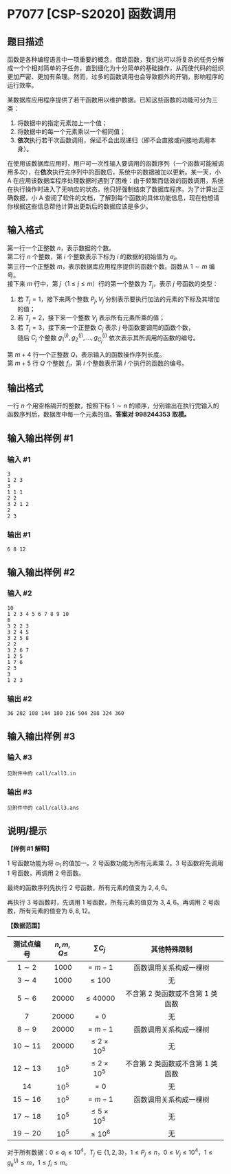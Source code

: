# P7077 [CSP-S2020] 函数调用

## 题目描述

函数是各种编程语言中一项重要的概念，借助函数，我们总可以将复杂的任务分解成一个个相对简单的子任务，直到细化为十分简单的基础操作，从而使代码的组织更加严密、更加有条理。然而，过多的函数调用也会导致额外的开销，影响程序的运行效率。

某数据库应用程序提供了若干函数用以维护数据。已知这些函数的功能可分为三类：

1. 将数据中的指定元素加上一个值；
2. 将数据中的每一个元素乘以一个相同值；
3. **依次**执行若干次函数调用，保证不会出现递归（即不会直接或间接地调用本身）。

在使用该数据库应用时，用户可一次性输入要调用的函数序列（一个函数可能被调用多次），在**依次**执行完序列中的函数后，系统中的数据被加以更新。某一天，小 A 在应用该数据库程序处理数据时遇到了困难：由于频繁而低效的函数调用，系统在执行操作时进入了无响应的状态，他只好强制结束了数据库程序。为了计算出正确数据，小 A 查阅了软件的文档，了解到每个函数的具体功能信息，现在他想请你根据这些信息帮他计算出更新后的数据应该是多少。

## 输入格式

第一行一个正整数 $n$，表示数据的个数。  
第二行 $n$ 个整数，第 $i$ 个整数表示下标为 $i$ 的数据的初始值为 $a_i$。  
第三行一个正整数 $m$，表示数据库应用程序提供的函数个数。函数从 $1 \sim m$ 编号。  
接下来 $m$ 行中，第 $j$（$1 \le j \le m$）行的第一个整数为 $T_j$，表示 $j$ 号函数的类型：

1. 若 $T_j = 1$，接下来两个整数 $P_j, V_j$ 分别表示要执行加法的元素的下标及其增加的值；
2. 若 $T_j = 2$，接下来一个整数 $V_j$ 表示所有元素所乘的值；
3. 若 $T_j = 3$，接下来一个正整数 $C_j$ 表示 $j$ 号函数要调用的函数个数，  
  随后 $C_j$ 个整数 $g^{(j)}_1, g^{(j)}_2, \ldots , g^{(j)}_{C_j}$ 依次表示其所调用的函数的编号。

第 $m + 4$ 行一个正整数 $Q$，表示输入的函数操作序列长度。  
第 $m + 5$ 行 $Q$ 个整数 $f_i$，第 $i$ 个整数表示第 $i$ 个执行的函数的编号。

## 输出格式

一行 $n$ 个用空格隔开的整数，按照下标 $1 \sim n$ 的顺序，分别输出在执行完输入的函数序列后，数据库中每一个元素的值。**答案对** $\boldsymbol{998244353}$ **取模。**

## 输入输出样例 #1

### 输入 #1

```
3
1 2 3
3
1 1 1
2 2
3 2 1 2
2
2 3
```

### 输出 #1

```
6 8 12
```

## 输入输出样例 #2

### 输入 #2

```
10
1 2 3 4 5 6 7 8 9 10
8
3 2 2 3
3 2 4 5
3 2 5 8
2 2
3 2 6 7
1 2 5
1 7 6
2 3
3
1 2 3
```

### 输出 #2

```
36 282 108 144 180 216 504 288 324 360
```

## 输入输出样例 #3

### 输入 #3

```
见附件中的 call/call3.in
```

### 输出 #3

```
见附件中的 call/call3.ans
```

## 说明/提示

**【样例 #1 解释】**

$1$ 号函数功能为将 $a_1$ 的值加一。$2$ 号函数功能为所有元素乘 $2$。$3$ 号函数将先调用 $1$ 号函数，再调用 $2$ 号函数。

最终的函数序列先执行 $2$ 号函数，所有元素的值变为 $2, 4, 6$。

再执行 $3$ 号函数时，先调用 $1$ 号函数，所有元素的值变为 $3, 4, 6$。再调用 $2$ 号函数，所有元素的值变为 $6, 8, 12$。

**【数据范围】**

| 测试点编号 | $n, m, Q \le$ | $\sum C_j$ | 其他特殊限制 |
| :----------: | :----------: | :----------: | :----------: |
| $1 \sim 2$ | $1000$ | $= m - 1$ | 函数调用关系构成一棵树 |
| $3 \sim 4$ | $1000$ | $\le 100$ | 无 |
| $5 \sim 6$ | $20000$ | $\le 40000$ | 不含第 $2$ 类函数或不含第 $1$ 类函数 |
| $7$ | $20000$ | $= 0$ | 无 |
| $8 \sim 9$ | $20000$ | $= m - 1$ | 函数调用关系构成一棵树 |
| $10 \sim 11$ | $20000$ | $\le 2 \times 10^5$ | 无 |
| $12 \sim 13$ | $10^5$ | $\le 2 \times 10^5$ | 不含第 $2$ 类函数或不含第 $1$ 类函数 |
| $14$ | $10^5$ | $= 0$ | 无 |
| $15 \sim 16$ | $10^5$ | $= m - 1$ | 函数调用关系构成一棵树 |
| $17 \sim 18$ | $10^5$ | $\le 5 \times 10^5$ | 无 |
| $19 \sim 20$ | $10^5$ | $\le 10^6$ | 无 |

对于所有数据：$0 \le a_i \le 10^4$，$T_j \in \{1,2,3\}$，$1 \le P_j \le n$，$0 \le V_j \le 10^4$，$1 \le g^{(j)}_k \le m$，$1 \le f_i \le m$。